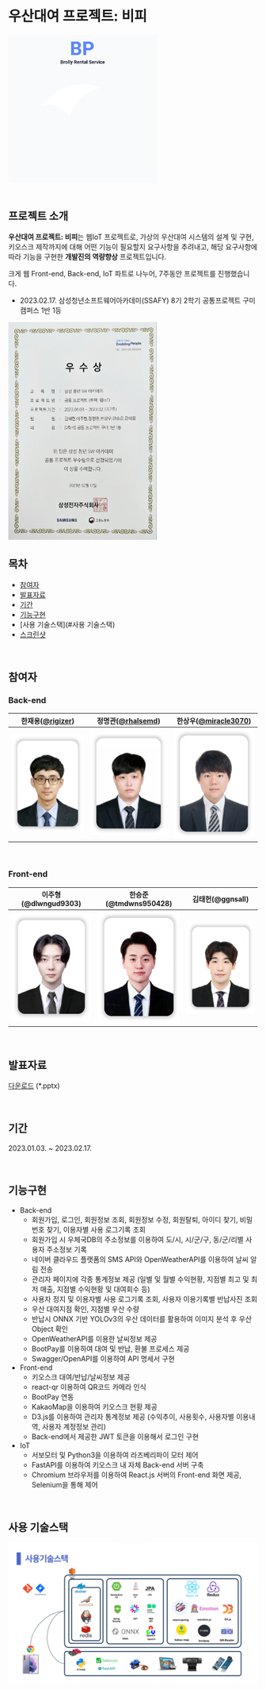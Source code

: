 # 우산대여 프로젝트: 비피
<div align="left">
<img width="300" src="image/bp-logo.gif">
</div>

<br/>

## 프로젝트 소개
**우산대여 프로젝트: 비피**는 웹IoT 프로젝트로, 가상의 우산대여 시스템의 설계 및 구현, 키오스크 제작까지에 대해 어떤 기능이 필요할지 요구사항을 추려내고, 해당 요구사항에 따라 기능을 구현한 **개발진의 역량향상** 프로젝트입니다.

크게 웹 Front-end, Back-end, IoT 파트로 나누어, 7주동안 프로젝트를 진행했습니다.

- 2023.02.17. 삼성청년소프트웨어아카데미(SSAFY) 8기 2학기 공통프로젝트 구미캠퍼스 1반 1등

<img width="300" src="image/bp-certificate.png">

<br/>

## 목차
- [참여자](#참여자)
- [발표자료](#발표자료)
- [기간](#기간)
- [기능구현](#기능구현)
- [사용 기술스택](#사용 기술스택)
- [스크린샷](#스크린샷)

<br/>

## 참여자

### Back-end

| 한재용([@rigizer](https://github.com/rigizer)) | 정명관([@rhalsemd](https://github.com/rhalsemd)) | 한상우([@miracle3070](https://github.com/miracle3070)) |
|:----:|:----:|:----:|
|<img width="200" src="image/bp-jyhan.png">|<img width="200" src="image/bp-mkjeong.png">|<img width="200" src="image/bp-swhan.png">|

<br/>

### Front-end

| 이주형(@dlwngud9303) | 한승준(@tmdwns950428) | 김태헌(@ggnsall) |
|:----:|:----:|:----:|
|<img width="200" src="image/bp-jhlee.png">|<img width="200" src="image/bp-sjhan.png">|<img width="200" src="image/bp-thkim.png">|

<br/>

## 발표자료
[다운로드](data/공통PJT_구미_1반_D104_비피.pptx) (*.pptx)

<br/>


## 기간
2023.01.03. ~ 2023.02.17.

<br/>

## 기능구현

- Back-end
    - 회원가입, 로그인, 회원정보 조회, 회원정보 수정, 회원탈퇴, 아이디 찾기, 비밀번호 찾기, 이용자별 사용 로그기록 조회
    - 회원가입 시 우체국DB의 주소정보를 이용하여 도/시, 시/군/구, 동/군/리별 사용자 주소정보 기록 
    - 네이버 클라우드 플랫폼의 SMS API와 OpenWeatherAPI를 이용하여 날씨 알림 전송
    - 관리자 페이지에 각종 통계정보 제공 (일별 및 월별 수익현황, 지점별 최고 및 최저 매출, 지점별 수익현황 및 대여회수 등)
    - 사용자 정지 및 이용자별 사용 로그기록 조회, 사용자 이용기록별 반납사진 조회
    - 우산 대여지점 확인, 지점별 우산 수량
    - 반납시 ONNX 기반 YOLOv3의 우산 데이터를 활용하여 이미지 분석 후 우산 Object 확인
    - OpenWeatherAPI를 이용한 날씨정보 제공
    - BootPay를 이용하여 대여 및 반납, 환불 프로세스 제공
    - Swagger/OpenAPI를 이용하여 API 명세서 구현
- Front-end
    - 키오스크 대여/반납/날씨정보 제공
    - react-qr 이용하여 QR코드 카메라 인식
    - BootPay 연동
    - KakaoMap을 이용하여 키오스크 현황 제공
    - D3.js를 이용하여 관리자 통계정보 제공 (수익추이, 사용횟수, 사용자별 이용내역, 사용자 계정정보 관리)
    - Back-end에서 제공한 JWT 토큰을 이용해서 로그인 구현
- IoT
    - 서보모터 및 Python3을 이용하여 라즈베리파이 모터 제어
    - FastAPI를 이용하여 키오스크 내 자체 Back-end 서버 구축
    - Chromium 브라우저를 이용하여 React.js 서버의 Front-end 화면 제공, Selenium을 통해 제어

<br/>

## 사용 기술스택

![image](./image/bp-swused.png)

<br/>
